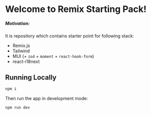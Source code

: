 # Welcome to Remix Starting Pack!

##### Motivation:

It is repository which contains starter point for following stack:

- Remix.js
- Tailwind
- MUI (+ `zod` + `moment` + `react-hook-form`)
- react-i18next

## Running Locally

```sh
npm i
```

Then run the app in development mode:

```sh
npm run dev
```
